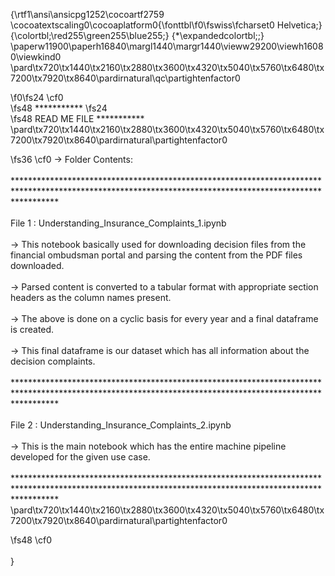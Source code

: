 {\rtf1\ansi\ansicpg1252\cocoartf2759
\cocoatextscaling0\cocoaplatform0{\fonttbl\f0\fswiss\fcharset0 Helvetica;}
{\colortbl;\red255\green255\blue255;}
{\*\expandedcolortbl;;}
\paperw11900\paperh16840\margl1440\margr1440\vieww29200\viewh16080\viewkind0
\pard\tx720\tx1440\tx2160\tx2880\tx3600\tx4320\tx5040\tx5760\tx6480\tx7200\tx7920\tx8640\pardirnatural\qc\partightenfactor0

\f0\fs24 \cf0          
\fs48 ***********
\fs24     
\fs48 READ ME FILE  ***********\
\pard\tx720\tx1440\tx2160\tx2880\tx3600\tx4320\tx5040\tx5760\tx6480\tx7200\tx7920\tx8640\pardirnatural\partightenfactor0

\fs36 \cf0 -> Folder Contents:\
\
*********************************************************************************************************************************************************\
\
File 1 :  Understanding_Insurance_Complaints_1.ipynb\
\
-> This notebook basically used for downloading decision files from the financial ombudsman portal and parsing the content from the PDF files downloaded.\
\
-> Parsed content is converted to a tabular format with appropriate section headers as the column names present.\
\
-> The above is done on a cyclic basis for every year and a final dataframe is created.\
\
-> This final dataframe is our dataset which has all information about the decision complaints.\
\
*********************************************************************************************************************************************************\
\
File 2 :  Understanding_Insurance_Complaints_2.ipynb \
\
-> This is the main notebook which has the entire machine pipeline developed for the given use case.\
\
*********************************************************************************************************************************************************\
\pard\tx720\tx1440\tx2160\tx2880\tx3600\tx4320\tx5040\tx5760\tx6480\tx7200\tx7920\tx8640\pardirnatural\partightenfactor0

\fs48 \cf0 \
\
}

